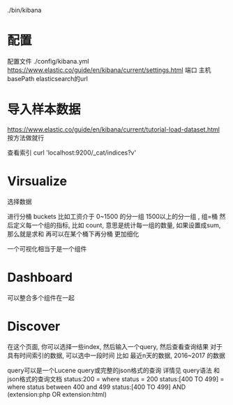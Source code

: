 ./bin/kibana

# 配置 #
配置文件 ./config/kibana.yml
https://www.elastic.co/guide/en/kibana/current/settings.html
端口 主机 basePath
elasticsearch的url
 


# 导入样本数据 #
https://www.elastic.co/guide/en/kibana/current/tutorial-load-dataset.html
按方法做就行

查看索引
curl 'localhost:9200/_cat/indices?v'


# Virsualize #
选择数据

进行分桶 buckets 比如工资介于 0~1500 的分一组 1500以上的分一组 , 组=桶
然后定义每一个组的指标, 比如 count, 意思是统计每一组的数量, 如果设置成sum, 那么就是求和
再可以在某个桶下再分桶 更加细化

一个可视化相当于是一个组件

# Dashboard #
可以整合多个组件在一起


# Discover #
在这个页面, 你可以选择一些index, 然后输入一个query, 然后查看查询结果
对于具有时间索引的数据, 可以选中一段时间
比如 最近n天的数据, 2016~2017 的数据

query可以是一个Lucene query或完整的json格式的查询
详情见 query语法 和 json格式的查询文档
status:200 = where status = 200
status:[400 TO 499] = where status between 400 and 499
status:[400 TO 499] AND (extension:php OR extension:html)

